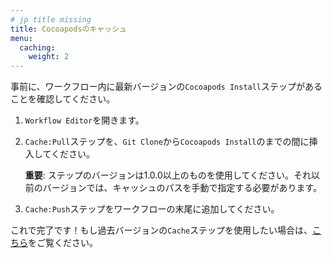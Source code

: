 ```yaml
---
# jp title missing
title: Cocoapodsのキャッシュ
menu:
  caching:
    weight: 2
---
```

事前に、ワークフロー内に最新バージョンの`Cocoapods Install`ステップがあることを確認してください。

1. `Workflow Editor`を開きます。
2. `Cache:Pull`ステップを、`Git Clone`から`Cocoapods Install`のまでの間に挿入してください。

   **重要**: ステップのバージョンは1.0.0以上のものを使用してください。それ以前のバージョンでは、キャッシュのパスを手動で指定する必要があります。
3. `Cache:Push`ステップをワークフローの末尾に追加してください。

これで完了です！もし過去バージョンの`Cache`ステップを使用したい場合は、[こちら](https://discuss.bitrise.io/t/how-to-cache-cocoapods-dependencies/193)をご覧ください。
